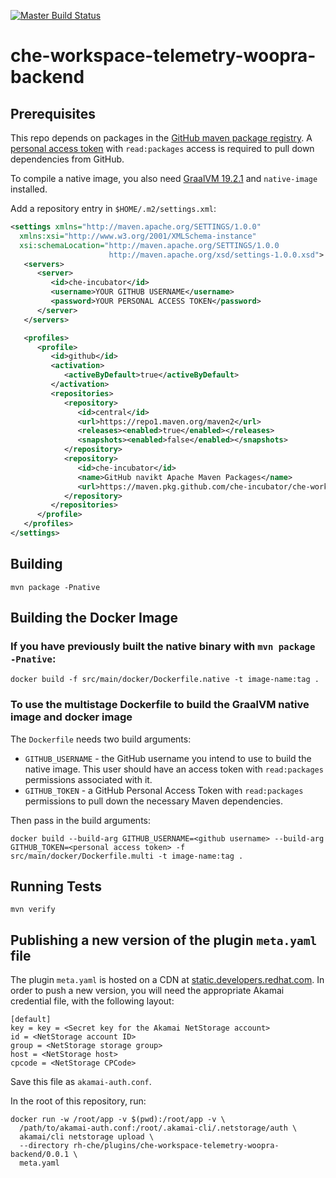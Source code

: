 [![Master Build Status](https://ci.centos.org/buildStatus/icon?subject=master&job=devtools-che-workspace-telemetry-woopra-backend-build-master/)](https://ci.centos.org/view/Devtools/job/devtools-che-workspace-telemetry-woopra-backend-build-master/)

# che-workspace-telemetry-woopra-backend

## Prerequisites

This repo depends on packages in the [GitHub maven package registry](https://github.com/features/packages).
A [personal access token](https://github.com/settings/tokens) with `read:packages` access is required to pull down
dependencies from GitHub.

To compile a native image, you also need [GraalVM 19.2.1](https://www.graalvm.org/) and `native-image`
installed.

Add a repository entry in `$HOME/.m2/settings.xml`:

```xml
<settings xmlns="http://maven.apache.org/SETTINGS/1.0.0"
  xmlns:xsi="http://www.w3.org/2001/XMLSchema-instance"
  xsi:schemaLocation="http://maven.apache.org/SETTINGS/1.0.0
                      http://maven.apache.org/xsd/settings-1.0.0.xsd">
   <servers>
      <server>
         <id>che-incubator</id>
         <username>YOUR GITHUB USERNAME</username>
         <password>YOUR PERSONAL ACCESS TOKEN</password>
      </server>
   </servers>

   <profiles>
      <profile>
         <id>github</id>
         <activation>
            <activeByDefault>true</activeByDefault>
         </activation>
         <repositories>
            <repository>
               <id>central</id>
               <url>https://repo1.maven.org/maven2</url>
               <releases><enabled>true</enabled></releases>
               <snapshots><enabled>false</enabled></snapshots>
            </repository>
            <repository>
               <id>che-incubator</id>
               <name>GitHub navikt Apache Maven Packages</name>
               <url>https://maven.pkg.github.com/che-incubator/che-workspace-telemetry-client</url>
            </repository>
         </repositories>
      </profile>
   </profiles>
</settings>
```

## Building

`mvn package -Pnative`

## Building the Docker Image

### If you have previously built the native binary with `mvn package -Pnative`:

`docker build -f src/main/docker/Dockerfile.native -t image-name:tag .`

### To use the multistage Dockerfile to build the GraalVM native image and docker image

The `Dockerfile` needs two build arguments:

+ `GITHUB_USERNAME` - the GitHub username you intend to use to build the native image.  This user should have an access token with `read:packages` permissions associated with it.
+ `GITHUB_TOKEN` - a GitHub Personal Access Token with `read:packages` permissions to pull down the necessary Maven dependencies.

Then pass in the build arguments:

`docker build --build-arg GITHUB_USERNAME=<github username> --build-arg GITHUB_TOKEN=<personal access token> -f src/main/docker/Dockerfile.multi -t image-name:tag .`

## Running Tests

`mvn verify`


## Publishing a new version of the plugin `meta.yaml` file

The plugin `meta.yaml` is hosted on a CDN at [static.developers.redhat.com](https://static.developers.redhat.com).  In order to push a new version, you will need the appropriate Akamai credential file, with the following layout:

```
[default]
key = key = <Secret key for the Akamai NetStorage account>
id = <NetStorage account ID>
group = <NetStorage storage group>
host = <NetStorage host>
cpcode = <NetStorage CPCode>
```

Save this file as `akamai-auth.conf`.

In the root of this repository, run:

```shell
docker run -w /root/app -v $(pwd):/root/app -v \
  /path/to/akamai-auth.conf:/root/.akamai-cli/.netstorage/auth \
  akamai/cli netstorage upload \
  --directory rh-che/plugins/che-workspace-telemetry-woopra-backend/0.0.1 \
  meta.yaml
```
